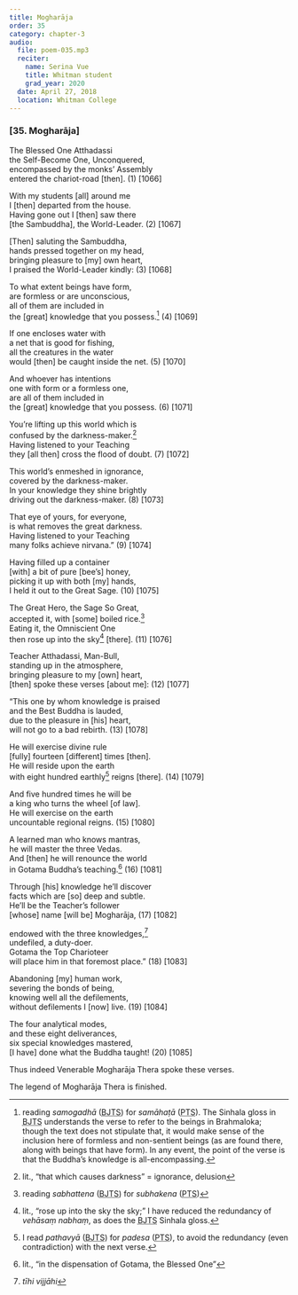 ```yaml
---
title: Mogharāja
order: 35
category: chapter-3
audio:
  file: poem-035.mp3
  reciter:
    name: Serina Vue
    title: Whitman student
    grad_year: 2020
  date: April 27, 2018
  location: Whitman College
---
```


### \[35. Mogharāja\]

The Blessed One Atthadassi  
the Self-Become One, Unconquered,  
encompassed by the monks’ Assembly  
entered the chariot-road \[then\]. (1) \[1066\]

With my students \[all\] around me  
I \[then\] departed from the house.  
Having gone out I \[then\] saw there  
\[the Sambuddha\], the World-Leader. (2) \[1067\]

\[Then\] saluting the Sambuddha,  
hands pressed together on my head,  
bringing pleasure to \[my\] own heart,  
I praised the World-Leader kindly: (3) \[1068\]

To what extent beings have form,  
are formless or are unconscious,  
all of them are included in  
the \[great\] knowledge that you possess.[^1] (4) \[1069\]

If one encloses water with  
a net that is good for fishing,  
all the creatures in the water  
would \[then\] be caught inside the net. (5) \[1070\]

And whoever has intentions  
one with form or a formless one,  
are all of them included in  
the \[great\] knowledge that you possess. (6) \[1071\]

You’re lifting up this world which is  
confused by the darkness-maker.[^2]  
Having listened to your Teaching  
they \[all then\] cross the flood of doubt. (7) \[1072\]

This world’s enmeshed in ignorance,  
covered by the darkness-maker.  
In your knowledge they shine brightly  
driving out the darkness-maker. (8) \[1073\]

That eye of yours, for everyone,  
is what removes the great darkness.  
Having listened to your Teaching  
many folks achieve nirvana.” (9) \[1074\]

Having filled up a container  
\[with\] a bit of pure \[bee’s\] honey,  
picking it up with both \[my\] hands,  
I held it out to the Great Sage. (10) \[1075\]

The Great Hero, the Sage So Great,  
accepted it, with \[some\] boiled rice.[^3]  
Eating it, the Omniscient One  
then rose up into the sky[^4] \[there\]. (11) \[1076\]

Teacher Atthadassi, Man-Bull,  
standing up in the atmosphere,  
bringing pleasure to my \[own\] heart,  
\[then\] spoke these verses \[about me\]: (12) \[1077\]

“This one by whom knowledge is praised  
and the Best Buddha is lauded,  
due to the pleasure in \[his\] heart,  
will not go to a bad rebirth. (13) \[1078\]

He will exercise divine rule  
\[fully\] fourteen \[different\] times \[then\].  
He will reside upon the earth  
with eight hundred earthly[^5] reigns \[there\]. (14) \[1079\]

And five hundred times he will be  
a king who turns the wheel \[of law\].  
He will exercise on the earth  
uncountable regional reigns. (15) \[1080\]

A learned man who knows mantras,  
he will master the three Vedas.  
And \[then\] he will renounce the world  
in Gotama Buddha’s teaching.[^6] (16) \[1081\]

Through \[his\] knowledge he’ll discover  
facts which are \[so\] deep and subtle.  
He’ll be the Teacher’s follower  
\[whose\] name \[will be\] Mogharāja, (17) \[1082\]

endowed with the three knowledges,[^7]  
undefiled, a duty-doer.  
Gotama the Top Charioteer  
will place him in that foremost place.” (18) \[1083\]

Abandoning \[my\] human work,  
severing the bonds of being,  
knowing well all the defilements,  
without defilements I \[now\] live. (19) \[1084\]

The four analytical modes,  
and these eight deliverances,  
six special knowledges mastered,  
\[I have\] done what the Buddha taught! (20) \[1085\]

Thus indeed Venerable Mogharāja Thera spoke these verses.

The legend of Mogharāja Thera is finished.

[^1]: reading *samogadhā* (<abbr title="Buddha Jayanthi Tripitaka Series">BJTS</abbr>) for *samāhaṭā* (<abbr title="Pali Text Society">PTS</abbr>). The Sinhala gloss in <abbr title="Buddha Jayanthi Tripitaka Series">BJTS</abbr> understands the verse to refer to the beings in Brahmaloka; though the text does not stipulate that, it would make sense of the inclusion here of formless and non-sentient beings (as are found there, along with beings that have form). In any event, the point of the verse is that the Buddha’s knowledge is all-encompassing.

[^2]: lit., “that which causes darkness” = ignorance, delusion

[^3]: reading *sabhattena* (<abbr title="Buddha Jayanthi Tripitaka Series">BJTS</abbr>) for *subhakena* (<abbr title="Pali Text Society">PTS</abbr>)

[^4]: lit., “rose up into the sky the sky;” I have reduced the redundancy of *vehāsaṃ nabhaṃ*, as does the <abbr title="Buddha Jayanthi Tripitaka Series">BJTS</abbr> Sinhala gloss.

[^5]: I read *pathavyā* (<abbr title="Buddha Jayanthi Tripitaka Series">BJTS</abbr>) for *padesa* (<abbr title="Pali Text Society">PTS</abbr>), to avoid the redundancy (even contradiction) with the next verse.

[^6]: lit., “in the dispensation of Gotama, the Blessed One”

[^7]: *tīhi vijjāhi*
